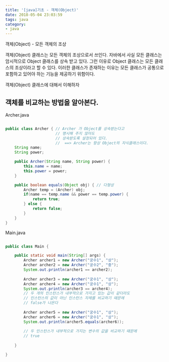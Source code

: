 ```yaml
---
title: '[java]기초 - 객체(Object)'
date: 2018-05-04 23:03:59
tags: java
category:
- java
---
```


객체(Object) - 모든 객체의 조상

객체(Object) 클래스는 모든 객체의 조상으로서 쓰인다. 자바에서 사실 모든 클래스는 암시적으로 Object 클래스를 상속 받고 있다. 그런 이유로 Object 클래스는 모든 클래스의 조상이라고 할 수 있다. 이러한 클래스가 존재하는 이유는 모든 클래스가 공통으로 포함하고 있어야 하는 기능을 제공하기 위함이다.


객체(Object) 클래스에 대해서 이해하자

## 객체를 비교하는 방법을 알아본다.

Archer.java

```java 

public class Archer { // Archer 가 Object를 상속받는다고
                      // 명시해 주지 않아도
                      // 상속받도록 설정되어 있다.
                      //  ==> Archer는 항상 Object의 자식클래스이다.
    String name;
    String power;

    public Archer(String name, String power) {
        this.name = name;
        this.power = power;
    }

    public boolean equals(Object obj) { // 다형성
        Archer temp = (Archer) obj;
        if(name == temp.name && power == temp.power) {
            return true;
        } else {
            return false;
        }
    }
}

```

Main.java

```java 

public class Main {

    public static void main(String[] args) {
        Archer archer1 = new Archer("궁수1", "상");
        Archer archer2 = new Archer("궁수2", "중");
        System.out.println(archer1 == archer2);
        
        Archer archer3 = new Archer("궁수1", "상");
        Archer archer4 = new Archer("궁수1", "상");
        System.out.println(archer3 == archer4);
        // 두 개의 인스턴스가 내부적으로 가지고 있는 값이 같더라도
        // 인스턴스의 값이 아닌 인스턴스 자체를 비교하기 때문에
        // false가 나온다
        
        Archer archer5 = new Archer("궁수1", "상");
        Archer archer6 = new Archer("궁수1", "상");
        System.out.println(archer5.equals(archer6));
        
        // 두 인스턴스가 내부적으로 가지는 변수의 값을 비교하기 때문에
        // true
        
    }

}

```